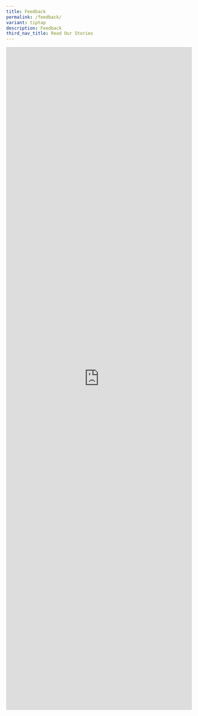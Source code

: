 ```yaml
---
title: Feedback
permalink: /feedback/
variant: tiptap
description: Feedback
third_nav_title: Read Our Stories
---
```

<div class="iframe-wrapper">
<iframe style="box-sizing: border-box; -webkit-print-color-adjust: exact; border: none; max-width: 100%; padding: 0px;" height="1800" width="100%" allowfullscreen="true" frameborder="0" src="https://form.gov.sg/63c0e2dfdd51570011b64b19"></iframe>
</div>
<p><strong><br></strong>
</p>